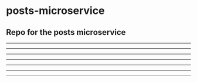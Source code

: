 # posts-microservice
Repo for the posts microservice
-----------
-----------
-----------
-----------
-----------
-----------
-----------
-----------
